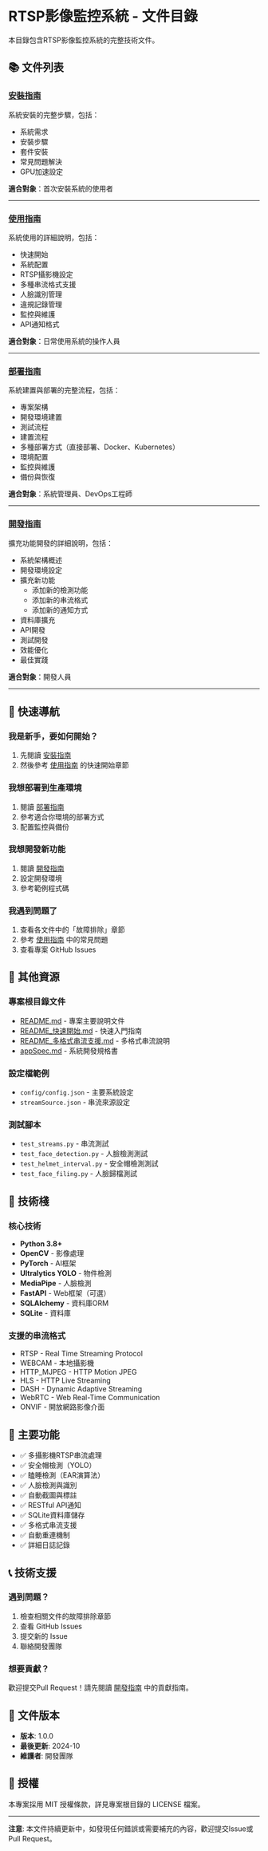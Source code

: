 # RTSP影像監控系統 - 文件目錄

本目錄包含RTSP影像監控系統的完整技術文件。

## 📚 文件列表

### [安裝指南](installation.md)
系統安裝的完整步驟，包括：
- 系統需求
- 安裝步驟
- 套件安裝
- 常見問題解決
- GPU加速設定

**適合對象**：首次安裝系統的使用者

---

### [使用指南](usage.md)
系統使用的詳細說明，包括：
- 快速開始
- 系統配置
- RTSP攝影機設定
- 多種串流格式支援
- 人臉識別管理
- 違規記錄管理
- 監控與維護
- API通知格式

**適合對象**：日常使用系統的操作人員

---

### [部署指南](deployment.md)
系統建置與部署的完整流程，包括：
- 專案架構
- 開發環境建置
- 測試流程
- 建置流程
- 多種部署方式（直接部署、Docker、Kubernetes）
- 環境配置
- 監控與維護
- 備份與恢復

**適合對象**：系統管理員、DevOps工程師

---

### [開發指南](development.md)
擴充功能開發的詳細說明，包括：
- 系統架構概述
- 開發環境設定
- 擴充新功能
  - 添加新的檢測功能
  - 添加新的串流格式
  - 添加新的通知方式
- 資料庫擴充
- API開發
- 測試開發
- 效能優化
- 最佳實踐

**適合對象**：開發人員

---

## 🚀 快速導航

### 我是新手，要如何開始？
1. 先閱讀 [安裝指南](installation.md)
2. 然後參考 [使用指南](usage.md) 的快速開始章節

### 我想部署到生產環境
1. 閱讀 [部署指南](deployment.md)
2. 參考適合你環境的部署方式
3. 配置監控與備份

### 我想開發新功能
1. 閱讀 [開發指南](development.md)
2. 設定開發環境
3. 參考範例程式碼

### 我遇到問題了
1. 查看各文件中的「故障排除」章節
2. 參考 [使用指南](usage.md) 中的常見問題
3. 查看專案 GitHub Issues

## 📖 其他資源

### 專案根目錄文件
- [README.md](../README.md) - 專案主要說明文件
- [README_快速開始.md](../README_快速開始.md) - 快速入門指南
- [README_多格式串流支援.md](../README_多格式串流支援.md) - 多格式串流說明
- [appSpec.md](../appSpec.md) - 系統開發規格書

### 設定檔範例
- `config/config.json` - 主要系統設定
- `streamSource.json` - 串流來源設定

### 測試腳本
- `test_streams.py` - 串流測試
- `test_face_detection.py` - 人臉檢測測試
- `test_helmet_interval.py` - 安全帽檢測測試
- `test_face_filing.py` - 人臉歸檔測試

## 🔧 技術棧

### 核心技術
- **Python 3.8+**
- **OpenCV** - 影像處理
- **PyTorch** - AI框架
- **Ultralytics YOLO** - 物件檢測
- **MediaPipe** - 人臉檢測
- **FastAPI** - Web框架（可選）
- **SQLAlchemy** - 資料庫ORM
- **SQLite** - 資料庫

### 支援的串流格式
- RTSP - Real Time Streaming Protocol
- WEBCAM - 本地攝影機
- HTTP_MJPEG - HTTP Motion JPEG
- HLS - HTTP Live Streaming
- DASH - Dynamic Adaptive Streaming
- WebRTC - Web Real-Time Communication
- ONVIF - 開放網路影像介面

## 🎯 主要功能

- ✅ 多攝影機RTSP串流處理
- ✅ 安全帽檢測（YOLO）
- ✅ 瞌睡檢測（EAR演算法）
- ✅ 人臉檢測與識別
- ✅ 自動截圖與標註
- ✅ RESTful API通知
- ✅ SQLite資料庫儲存
- ✅ 多格式串流支援
- ✅ 自動重連機制
- ✅ 詳細日誌記錄

## 📞 技術支援

### 遇到問題？
1. 檢查相關文件的故障排除章節
2. 查看 GitHub Issues
3. 提交新的 Issue
4. 聯絡開發團隊

### 想要貢獻？
歡迎提交Pull Request！請先閱讀 [開發指南](development.md) 中的貢獻指南。

## 📝 文件版本

- **版本**: 1.0.0
- **最後更新**: 2024-10
- **維護者**: 開發團隊

## 📄 授權

本專案採用 MIT 授權條款，詳見專案根目錄的 LICENSE 檔案。

---

**注意**: 本文件持續更新中，如發現任何錯誤或需要補充的內容，歡迎提交Issue或Pull Request。
